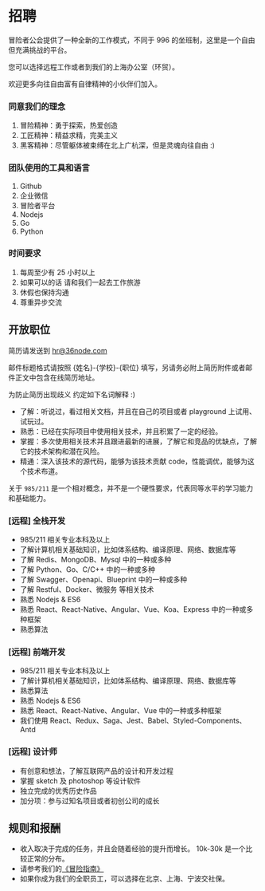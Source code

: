 # 招聘

冒险者公会提供了一种全新的工作模式，不同于 996 的坐班制，这里是一个自由但充满挑战的平台。

您可以选择远程工作或者到我们的上海办公室（环贸）。

欢迎更多向往自由富有自律精神的小伙伴们加入。

### 同意我们的理念

1. 冒险精神：勇于探索，热爱创造
2. 工匠精神：精益求精，完美主义
3. 黑客精神：尽管躯体被束缚在北上广杭深，但是灵魂向往自由 :)

### 团队使用的工具和语言

1. Github
2. 企业微信
3. 冒险者平台
4. Nodejs
5. Go
6. Python

### 时间要求

1. 每周至少有 25 小时以上
2. 如果可以的话 请和我们一起去工作旅游
3. 休假也保持沟通
4. 尊重异步交流

## 开放职位

简历请发送到 hr@36node.com

邮件标题格式请按照 {姓名}-{学校}-{职位} 填写，另请务必附上简历附件或者邮件正文中包含在线简历地址。

为防止简历出现歧义 约定如下名词解释 :)

- 了解：听说过，看过相关文档，并且在自己的项目或者 playground 上试用、试玩过。
- 熟悉：已经在实际项目中使用相关技术，并且积累了一定的经验。
- 掌握：多次使用相关技术并且跟进最新的进展，了解它和竞品的优缺点，了解它的技术架构和潜在风险。
- 精通：深入该技术的源代码，能够为该技术贡献 code，性能调优，能够为这个技术布道。

关于 `985/211` 是一个相对概念，并不是一个硬性要求，代表同等水平的学习能力和基础能力。

### [远程] 全栈开发

- 985/211 相关专业本科及以上
- 了解计算机相关基础知识，比如体系结构、编译原理、网络、数据库等
- 了解 Redis、MongoDB、Mysql 中的一种或多种
- 了解 Python、Go、C/C++ 中的一种或多种
- 了解 Swagger、Openapi、Blueprint 中的一种或多种
- 了解 Restful、Docker、微服务 等相关技术
- 熟悉 Nodejs & ES6
- 熟悉 React、React-Native、Angular、Vue、Koa、Express 中的一种或多种框架
- 熟悉算法

### [远程] 前端开发

- 985/211 相关专业本科及以上
- 了解计算机相关基础知识，比如体系结构、编译原理、网络、数据库等
- 熟悉算法
- 熟悉 Nodejs & ES6
- 熟悉 React、React-Native、Angular、Vue 中的一种或多种框架
- 我们使用 React、Redux、Saga、Jest、Babel、Styled-Components、Antd

### [远程] 设计师

- 有创意和想法，了解互联网产品的设计和开发过程
- 掌握 sketch 及 photoshop 等设计软件
- 独立完成的优秀历史作品
- 加分项：参与过知名项目或者初创公司的成长

## 规则和报酬

- 收入取决于完成的任务，并且会随着经验的提升而增长。 10k-30k 是一个比较正常的分布。
- 请参考我们的[《冒险指南》](https://guide.adventurer.tech/)
- 如果你成为我们的全职员工，可以选择在北京、上海、宁波交社保。
